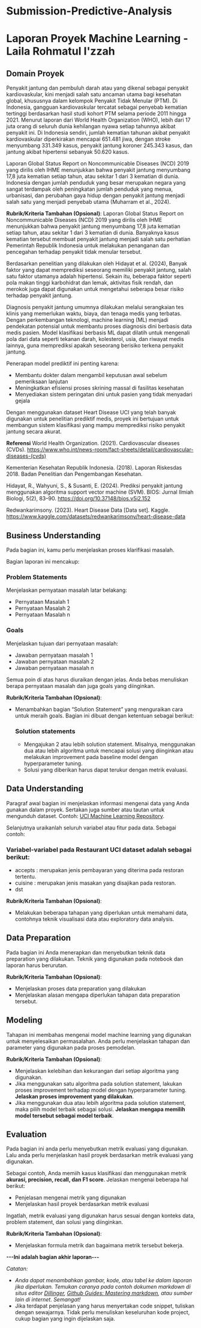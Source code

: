 # Submission-Predictive-Analysis

# Laporan Proyek Machine Learning - Laila Rohmatul I'zzah

## Domain Proyek
Penyakit jantung dan pembuluh darah atau yang dikenal sebagai penyakit kardiovaskular, kini menjadi salah satu ancaman utama bagi kesehatan global, khususnya dalam kelompok Penyakit Tidak Menular (PTM). Di Indonesia, gangguan kardiovaskular tercatat sebagai penyebab kematian tertinggi berdasarkan hasil studi kohort PTM selama periode 2011 hingga 2021. Menurut laporan dari World Health Organization (WHO), lebih dari 17 juta orang di seluruh dunia kehilangan nyawa setiap tahunnya akibat penyakit ini. Di Indonesia sendiri, jumlah kematian tahunan akibat penyakit kardiovaskular diperkirakan mencapai 651.481 jiwa, dengan stroke menyumbang 331.349 kasus, penyakit jantung koroner 245.343 kasus, dan jantung akibat hipertensi sebanyak 50.620 kasus.

Laporan Global Status Report on Noncommunicable Diseases (NCD) 2019 yang dirilis oleh IHME menunjukkan bahwa penyakit jantung menyumbang 17,8 juta kematian setiap tahun, atau sekitar 1 dari 3 kematian di dunia. Indonesia dengan jumlah penduduk yang besar merupakan negara yang sangat terdampak oleh peningkatan jumlah penduduk yang menua, urbanisasi, dan perubahan gaya hidup dengan penyakit jantung menjadi salah satu yang menjadi penyebab utama (Muharram et al., 2024).


**Rubrik/Kriteria Tambahan (Opsional)**:
Laporan Global Status Report on Noncommunicable Diseases (NCD) 2019 yang dirilis oleh IHME menunjukkan bahwa penyakit jantung menyumbang 17,8 juta kematian setiap tahun, atau sekitar 1 dari 3 kematian di dunia. Banyaknya kasus kematian tersebut membuat penyakit jantung menjadi salah satu perhatian Pemerintah Republik Indonesia untuk melakukan penanganan dan pencegahan terhadap penyakit tidak menular tersebut.

Berdasarkan penelitian yang dilakukan oleh Hidayat et al. (2024), Banyak faktor yang dapat memprediksi seseorang memiliki penyakit jantung, salah satu faktor utamanya adalah hipertensi. Sekain itu, beberapa faktor seperti pola makan tinggi karbohidrat dan lemak, aktivitas fisik rendah, dan merokok juga dapat digunakan untuk mengetahui seberapa besar risiko terhadap penyakit jantung.

Diagnosis penyakit jantung umumnya dilakukan melalui serangkaian tes klinis yang memerlukan waktu, biaya, dan tenaga medis yang terbatas. Dengan perkembangan teknologi, machine learning (ML) menjadi pendekatan potensial untuk membantu proses diagnosis dini berbasis data medis pasien. Model klasifikasi berbasis ML dapat dilatih untuk mengenali pola dari data seperti tekanan darah, kolesterol, usia, dan riwayat medis lainnya, guna memprediksi apakah seseorang berisiko terkena penyakit jantung.

Penerapan model prediktif ini penting karena:
- Membantu dokter dalam mengambil keputusan awal sebelum pemeriksaan lanjutan
- Meningkatkan efisiensi proses skrining massal di fasilitas kesehatan
- Menyediakan sistem peringatan dini untuk pasien yang tidak menyadari gejala

Dengan menggunakan dataset Heart Disease UCI yang telah banyak digunakan untuk penelitian prediktif medis, proyek ini bertujuan untuk membangun sistem klasifikasi yang mampu memprediksi risiko penyakit jantung secara akurat.

**Referensi**
World Health Organization. (2021). Cardiovascular diseases (CVDs). https://www.who.int/news-room/fact-sheets/detail/cardiovascular-diseases-(cvds)

Kementerian Kesehatan Republik Indonesia. (2018). Laporan Riskesdas 2018. Badan Penelitian dan Pengembangan Kesehatan.

Hidayat, R., Wahyuni, S., & Susanti, E. (2024). Prediksi penyakit jantung menggunakan algoritma support vector machine (SVM). BIOS: Jurnal Ilmiah Biologi, 5(2), 83–90. https://doi.org/10.37148/bios.v5i2.152

Redwankarimsony. (2023). Heart Disease Data [Data set]. Kaggle. https://www.kaggle.com/datasets/redwankarimsony/heart-disease-data
## Business Understanding

Pada bagian ini, kamu perlu menjelaskan proses klarifikasi masalah.

Bagian laporan ini mencakup:

### Problem Statements

Menjelaskan pernyataan masalah latar belakang:
- Pernyataan Masalah 1
- Pernyataan Masalah 2
- Pernyataan Masalah n

### Goals

Menjelaskan tujuan dari pernyataan masalah:
- Jawaban pernyataan masalah 1
- Jawaban pernyataan masalah 2
- Jawaban pernyataan masalah n

Semua poin di atas harus diuraikan dengan jelas. Anda bebas menuliskan berapa pernyataan masalah dan juga goals yang diinginkan.

**Rubrik/Kriteria Tambahan (Opsional)**:
- Menambahkan bagian “Solution Statement” yang menguraikan cara untuk meraih goals. Bagian ini dibuat dengan ketentuan sebagai berikut: 

    ### Solution statements
    - Mengajukan 2 atau lebih solution statement. Misalnya, menggunakan dua atau lebih algoritma untuk mencapai solusi yang diinginkan atau melakukan improvement pada baseline model dengan hyperparameter tuning.
    - Solusi yang diberikan harus dapat terukur dengan metrik evaluasi.

## Data Understanding
Paragraf awal bagian ini menjelaskan informasi mengenai data yang Anda gunakan dalam proyek. Sertakan juga sumber atau tautan untuk mengunduh dataset. Contoh: [UCI Machine Learning Repository](https://archive.ics.uci.edu/ml/datasets/Restaurant+%26+consumer+data).

Selanjutnya uraikanlah seluruh variabel atau fitur pada data. Sebagai contoh:  

### Variabel-variabel pada Restaurant UCI dataset adalah sebagai berikut:
- accepts : merupakan jenis pembayaran yang diterima pada restoran tertentu.
- cuisine : merupakan jenis masakan yang disajikan pada restoran.
- dst

**Rubrik/Kriteria Tambahan (Opsional)**:
- Melakukan beberapa tahapan yang diperlukan untuk memahami data, contohnya teknik visualisasi data atau exploratory data analysis.

## Data Preparation
Pada bagian ini Anda menerapkan dan menyebutkan teknik data preparation yang dilakukan. Teknik yang digunakan pada notebook dan laporan harus berurutan.

**Rubrik/Kriteria Tambahan (Opsional)**: 
- Menjelaskan proses data preparation yang dilakukan
- Menjelaskan alasan mengapa diperlukan tahapan data preparation tersebut.

## Modeling
Tahapan ini membahas mengenai model machine learning yang digunakan untuk menyelesaikan permasalahan. Anda perlu menjelaskan tahapan dan parameter yang digunakan pada proses pemodelan.

**Rubrik/Kriteria Tambahan (Opsional)**: 
- Menjelaskan kelebihan dan kekurangan dari setiap algoritma yang digunakan.
- Jika menggunakan satu algoritma pada solution statement, lakukan proses improvement terhadap model dengan hyperparameter tuning. **Jelaskan proses improvement yang dilakukan**.
- Jika menggunakan dua atau lebih algoritma pada solution statement, maka pilih model terbaik sebagai solusi. **Jelaskan mengapa memilih model tersebut sebagai model terbaik**.

## Evaluation
Pada bagian ini anda perlu menyebutkan metrik evaluasi yang digunakan. Lalu anda perlu menjelaskan hasil proyek berdasarkan metrik evaluasi yang digunakan.

Sebagai contoh, Anda memiih kasus klasifikasi dan menggunakan metrik **akurasi, precision, recall, dan F1 score**. Jelaskan mengenai beberapa hal berikut:
- Penjelasan mengenai metrik yang digunakan
- Menjelaskan hasil proyek berdasarkan metrik evaluasi

Ingatlah, metrik evaluasi yang digunakan harus sesuai dengan konteks data, problem statement, dan solusi yang diinginkan.

**Rubrik/Kriteria Tambahan (Opsional)**: 
- Menjelaskan formula metrik dan bagaimana metrik tersebut bekerja.

**---Ini adalah bagian akhir laporan---**

_Catatan:_
- _Anda dapat menambahkan gambar, kode, atau tabel ke dalam laporan jika diperlukan. Temukan caranya pada contoh dokumen markdown di situs editor [Dillinger](https://dillinger.io/), [Github Guides: Mastering markdown](https://guides.github.com/features/mastering-markdown/), atau sumber lain di internet. Semangat!_
- Jika terdapat penjelasan yang harus menyertakan code snippet, tuliskan dengan sewajarnya. Tidak perlu menuliskan keseluruhan kode project, cukup bagian yang ingin dijelaskan saja.
